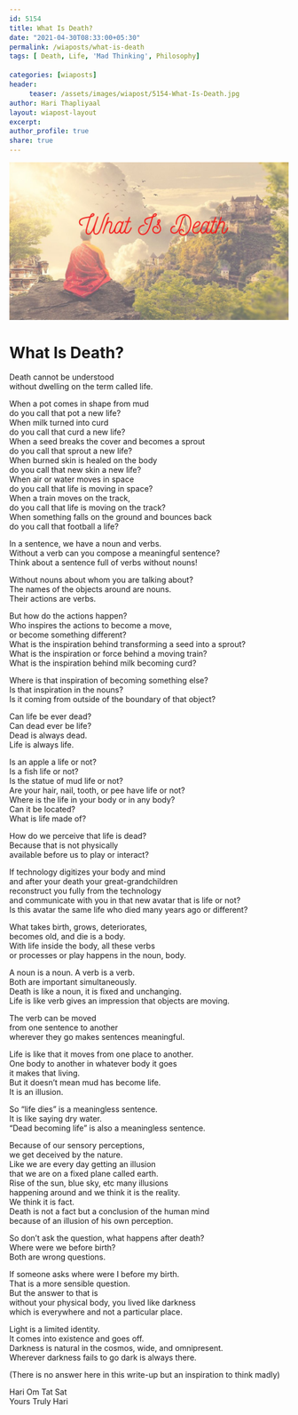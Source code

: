 ```yaml
--- 
id: 5154 
title: What Is Death?
date: "2021-04-30T08:33:00+05:30"
permalink: /wiaposts/what-is-death
tags: [ Death, Life, 'Mad Thinking', Philosophy]    

categories: [wiaposts] 
header:
     teaser: /assets/images/wiapost/5154-What-Is-Death.jpg
author: Hari Thapliyaal 
layout: wiapost-layout
excerpt:  
author_profile: true 
share: true 
---
```


![What Is Death?](/assets/images/wiapost/5154-What-Is-Death.jpg)   
   
# What Is Death?    
       
Death cannot be understood     
without dwelling on the term called life.    
    
When a pot comes in shape from mud     
do you call that pot a new life?     
When milk turned into curd     
do you call that curd a new life?     
When a seed breaks the cover and becomes a sprout     
do you call that sprout a new life?     
When burned skin is healed on the body     
do you call that new skin a new life?     
When air or water moves in space     
do you call that life is moving in space?     
When a train moves on the track,     
do you call that life is moving on the track?     
When something falls on the ground and bounces back     
do you call that football a life?    
    
In a sentence, we have a noun and verbs.     
Without a verb can you compose a meaningful sentence?     
Think about a sentence full of verbs without nouns!    
    
Without nouns about whom you are talking about?     
The names of the objects around are nouns.     
Their actions are verbs.    
    
But how do the actions happen?     
Who inspires the actions to become a move,     
or become something different?     
What is the inspiration behind transforming a seed into a sprout?     
What is the inspiration or force behind a moving train?     
What is the inspiration behind milk becoming curd?    
    
Where is that inspiration of becoming something else?     
Is that inspiration in the nouns?     
Is it coming from outside of the boundary of that object?    
    
Can life be ever dead?     
Can dead ever be life?     
Dead is always dead.     
Life is always life.    
    
Is an apple a life or not?     
Is a fish life or not?     
Is the statue of mud life or not?     
Are your hair, nail, tooth, or pee have life or not?     
Where is the life in your body or in any body?     
Can it be located?     
What is life made of?    
    
How do we perceive that life is dead?     
Because that is not physically     
available before us to play or interact?    
    
If technology digitizes your body and mind     
and after your death your great-grandchildren     
reconstruct you fully from the technology     
and communicate with you in that new avatar that is life or not?     
Is this avatar the same life who died many years ago or different?    
    
What takes birth, grows, deteriorates,     
becomes old, and die is a body.     
With life inside the body, all these verbs     
or processes or play happens in the noun, body.    
    
A noun is a noun. A verb is a verb.     
Both are important simultaneously.     
Death is like a noun, it is fixed and unchanging.     
Life is like verb gives an impression that objects are moving.    
    
The verb can be moved     
from one sentence to another     
wherever they go makes sentences meaningful.    
    
Life is like that it moves from one place to another.     
One body to another in whatever body it goes     
it makes that living.     
But it doesn’t mean mud has become life.     
It is an illusion.    
    
So “life dies” is a meaningless sentence.     
It is like saying dry water.     
“Dead becoming life” is also a meaningless sentence.    
    
Because of our sensory perceptions,     
we get deceived by the nature.     
Like we are every day getting an illusion     
that we are on a fixed plane called earth.     
Rise of the sun, blue sky, etc many illusions     
happening around and we think it is the reality.     
We think it is fact.     
Death is not a fact but a conclusion of the human mind     
because of an illusion of his own perception.    
    
So don’t ask the question, what happens after death?     
Where were we before birth?     
Both are wrong questions.    
    
If someone asks where were I before my birth.     
That is a more sensible question.     
But the answer to that is     
without your physical body, you lived like darkness     
which is everywhere and not a particular place.    
    
Light is a limited identity.     
It comes into existence and goes off.     
Darkness is natural in the cosmos, wide, and omnipresent.     
Wherever darkness fails to go dark is always there.    
    
(There is no answer here in this write-up but an inspiration to think madly)    
    
Hari Om Tat Sat     
Yours Truly Hari    
    
